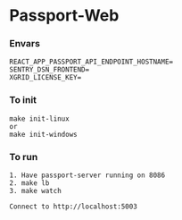 # Passport-Web


### Envars
```shell
REACT_APP_PASSPORT_API_ENDPOINT_HOSTNAME=
SENTRY_DSN_FRONTEND=
XGRID_LICENSE_KEY=
```

### To init
```shell
make init-linux
or
make init-windows
```

### To run
```shell
1. Have passport-server running on 8086
2. make lb
3. make watch

Connect to http://localhost:5003
```
